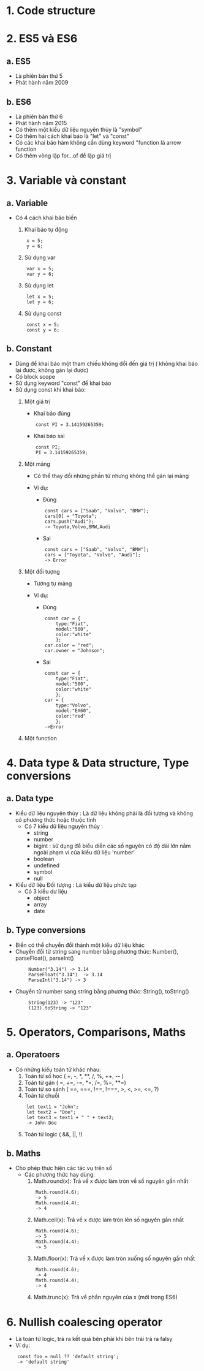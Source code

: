 # 1. Code structure
# 2. ES5 và ES6
## a. ES5
- Là phiên bản thứ 5
- Phát hành năm 2009
## b. ES6
- Là phiên bản thứ 6
- Phát hành năm 2015
- Có thêm một kiểu dữ liệu nguyên thủy là "symbol" 
- Có thêm hai cách khai báo là "let" và "const"
- Có các khai báo hàm không cần dùng keyword "function là arrow function
- Có thêm vòng lặp for...of để lặp giá trị
# 3. Variable và constant
## a. Variable
- Có 4 cách khai báo biến
    1. Khai báo tự động

    ``````
        x = 5;
        y = 6;
    ``````
    2. Sử dụng var
    ``````
        var x = 5;
        var y = 6;
    ``````
    3. Sử dụng let
    ``````
        let x = 5;
        let y = 6;
    ``````
    4. Sử dụng const
    ``````
        const x = 5;
        const y = 6;
    ``````


## b. Constant
- Dùng để khai báo một tham chiếu không đổi đến giá trị ( không khai báo lại được, không gán lại được)
- Có block scope
- Sử dụng keyword "const" để khai báo
- Sử dụng const khi khai báo:
    1. Một giá trị
        - Khai báo đúng

        ``````
            const PI = 3.14159265359;
        ``````
        - Khai báo sai

        ``````
            const PI;
            PI = 3.14159265359;
        ``````
    2. Một mảng
        - Có thể thay đổi những phần tử nhưng không thể gán lại mảng
        - Ví dụ:
            - Đúng

            ``````
                const cars = ["Saab", "Volvo", "BMW"];
                cars[0] = "Toyota";
                cars.push("Audi");    
                -> Toyota,Volvo,BMW,Audi
            ``````
            - Sai

            ``````
                const cars = ["Saab", "Volvo", "BMW"];
                cars = ["Toyota", "Volvo", "Audi"];
                -> Error    
            ``````

    3. Một đối tượng
        - Tương tự mảng
        - Ví dụ:
            - Đúng

            ``````
                const car = {
                    type:"Fiat", 
                    model:"500", 
                    color:"white"
                    };
                car.color = "red";
                car.owner = "Johnson";
            ``````
            - Sai

            ``````
                const car = {
                    type:"Fiat", 
                    model:"500", 
                    color:"white"
                    };
                car = {
                    type:"Volvo", 
                    model:"EX60", 
                    color:"red"
                    };
                ->Error
    4. Một function
# 4. Data type & Data structure, Type conversions
## a. Data type
- Kiểu dữ liệu nguyên thủy : Là dữ liệu không phải là đối tượng và không có phương thức hoặc thuộc tính
    - Có 7 kiểu dữ liệu nguyên thủy :
        - string
        - number
        - bigint : sử dụng để biểu diễn các số nguyên có độ dài lớn nằm ngoài phạm vi của kiểu dữ liệu 'number'
        - boolean
        - undefined
        - symbol
        - null
- Kiểu dữ liệu Đối tượng : Là kiểu dữ liệu phức tạp
    - Có 3 kiểu dư liệu
        - object
        - array
        - date
## b. Type conversions
- Biến có thể chuyển đổi thành một kiểu dữ liệu khác
- Chuyển đổi từ string sang number bằng phương thức: Number(), parseFloat(), parseInt()
``````
        Number("3.14") -> 3.14
        ParseFloat("3.14")  -> 3.14
        ParseInt("3.14") -> 3
``````
- Chuyển từ number sang string bằng phương thức: String(), toString()
``````
        String(123) -> "123"
        (123).toString -> "123"
``````
# 5. Operators, Comparisons, Maths
## a. Operatoers
- Có những kiểu toán tử khác nhau:
    1. Toán tử số học ( +, -, *, **, /, %, ++, -- )
    2. Toán tử gán ( =, +=, -=, *=, /=, %=, **=)
    3. Toán tử so sánh ( ==, ===, !==, !===, >, <, >=, <=, ?)
    4. Toán tử chuỗi
    ``````
        let text1 = "John";
        let text2 = "Doe";
        let text3 = text1 + " " + text2;
        -> John Doe
    ``````
    5. Toán tử logic ( &&, ||, !)
## b. Maths
- Cho phép thực hiện các tác vụ trên số
    - Các phương thức hay dùng:
        1. Math.round(x): Trả về x được làm tròn về số nguyên gần nhất
        ``````
            Math.round(4.6);
            -> 5
            Math.round(4.4);
            -> 4
        ``````
        2. Math.ceil(x): Trả về x được làm tròn lên số nguyên gần nhất
        ``````
            Math.round(4.6);
            -> 5
            Math.round(4.4);
            -> 5
        ``````
        3. Math.floor(x): Trả về x được làm tròn xuống số nguyên gần nhất
        ``````
            Math.round(4.6);
            -> 4
            Math.round(4.4);
            -> 4
        ``````
        4. Math.trunc(x): Trả về phần nguyên của x (mới trong ES6)
# 6. Nullish coalescing operator
- Là toán tử logic, trả ra kết quả bên phải khi bên trái trả ra falsy
- Ví dụ:
``````
    const foo = null ?? 'default string';
    -> 'default string'
``````